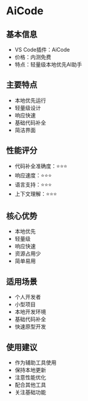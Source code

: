 # AiCode

## 基本信息
- VS Code插件：AiCode
- 价格：内测免费
- 特点：轻量级本地优先AI助手

## 主要特点
- 本地优先运行
- 轻量级设计
- 响应快速
- 基础代码补全
- 简洁界面

## 性能评分
- 代码补全准确度：⭐️⭐️⭐️
- 响应速度：⭐️⭐️⭐️
- 语言支持：⭐️⭐️⭐️
- 上下文理解：⭐️⭐️⭐️

## 核心优势
- 本地优先
- 轻量级
- 响应快速
- 资源占用少
- 简单易用

## 适用场景
- 个人开发者
- 小型项目
- 本地开发环境
- 基础代码补全
- 快速原型开发

## 使用建议
- 作为辅助工具使用
- 保持本地更新
- 注意性能优化
- 配合其他工具
- 关注基础功能